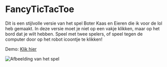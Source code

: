 # FancyTicTacToe
Dit is een stijlvolle versie van het spel Boter Kaas en Eieren die ik voor de lol heb gemaakt. In deze versie moet je niet op een vakje klikken, maar op het bord dat je wilt hebben. Speel met twee spelers, of speel tegen de computer door op het robot icoontje te klikken! 

Demo: [Klik hier](https://lennonstolk.nl/projects/tictactoe/index.html)

![Afbeelding van het spel](https://lennonstolk.nl/img/projects/tictactoe1.png)
